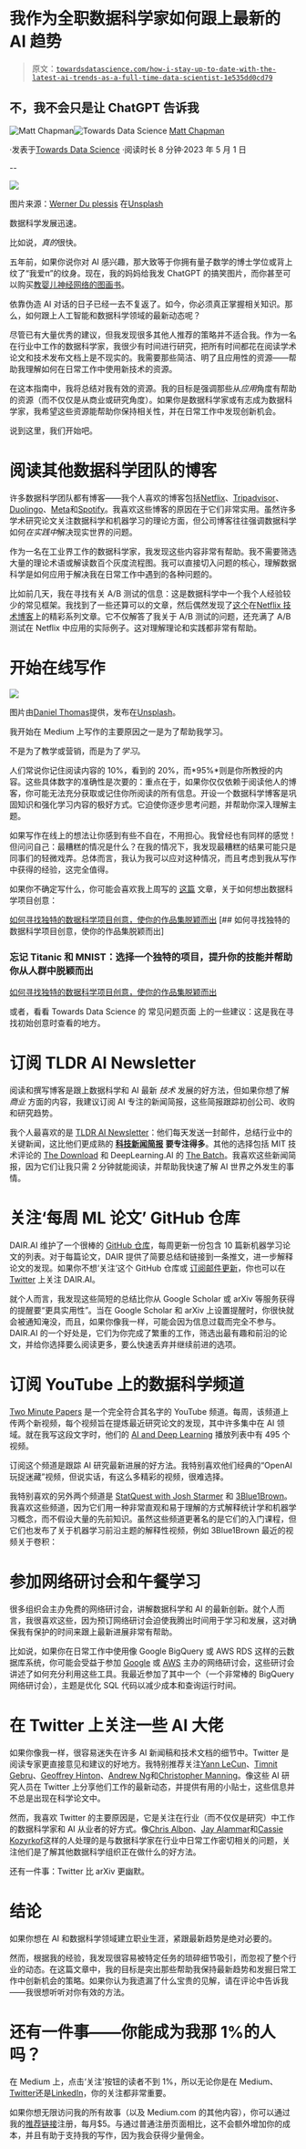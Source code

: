 # 我作为全职数据科学家如何跟上最新的 AI 趋势

> 原文：[`towardsdatascience.com/how-i-stay-up-to-date-with-the-latest-ai-trends-as-a-full-time-data-scientist-1e535dd0cd79`](https://towardsdatascience.com/how-i-stay-up-to-date-with-the-latest-ai-trends-as-a-full-time-data-scientist-1e535dd0cd79)

## 不，我不会只是让 ChatGPT 告诉我

[](https://medium.com/@mattchapmanmsc?source=post_page-----1e535dd0cd79--------------------------------)![Matt Chapman](https://medium.com/@mattchapmanmsc?source=post_page-----1e535dd0cd79--------------------------------)[](https://towardsdatascience.com/?source=post_page-----1e535dd0cd79--------------------------------)![Towards Data Science](https://towardsdatascience.com/?source=post_page-----1e535dd0cd79--------------------------------) [Matt Chapman](https://medium.com/@mattchapmanmsc?source=post_page-----1e535dd0cd79--------------------------------)

·发表于[Towards Data Science](https://towardsdatascience.com/?source=post_page-----1e535dd0cd79--------------------------------) ·阅读时长 8 分钟·2023 年 5 月 1 日

--

![](img/7ccd5b873d87f539b0f19135f204fbe9.png)

图片来源：[Werner Du plessis](https://unsplash.com/@werner01) 在[Unsplash](https://unsplash.com/photos/6dDHofabCQ8)

数据科学发展迅速。

比如说，*真的*很快。

五年前，如果你说你对 AI 感兴趣，那大致等于你拥有量子数学的博士学位或背上纹了“我爱π”的纹身。现在，我的妈妈给我发 ChatGPT 的搞笑图片，而你甚至可以购买[教婴儿神经网络的图画书](https://www.amazon.co.uk/Neural-Networks-Babies-Baby-University/dp/1492671207)。

依靠伪造 AI 对话的日子已经一去不复返了。如今，你必须真正掌握相关知识。那么，如何跟上人工智能和数据科学领域的最新动态呢？

尽管已有大量优秀的建议，但我发现很多其他人推荐的策略并不适合我。作为一名在行业中工作的数据科学家，我很少有时间进行研究，把所有时间都花在阅读学术论文和技术发布文档上是不现实的。我需要那些简洁、明了且应用性的资源——帮助我理解如何在日常工作中使用新技术的资源。

在这本指南中，我将总结对我有效的资源。我的目标是强调那些从*应用*角度有帮助的资源（而不仅仅是从商业或研究角度）。如果你是数据科学家或有志成为数据科学家，我希望这些资源能帮助你保持相关性，并在日常工作中发现创新机会。

说到这里，我们开始吧。

# 阅读其他数据科学团队的博客

许多数据科学团队都有博客——我个人喜欢的博客包括[Netflix](https://netflixtechblog.com/)、[Tripadvisor](https://www.tripadvisor.com/engineering/)、[Duolingo](https://blog.duolingo.com/tag/engineering/)、[Meta](https://medium.com/meta-analytics)和[Spotify](https://engineering.atspotify.com/category/data-science/)。我喜欢这些博客的原因在于它们非常实用。虽然许多学术研究论文关注数据科学和机器学习的理论方面，但公司博客往往强调数据科学如何*在实践中*解决现实世界的问题。

作为一名在工业界工作的数据科学家，我发现这些内容非常有帮助。我不需要筛选大量的理论术语或解读数百个灰度流程图。我可以直接切入问题的核心，理解数据科学是如何应用于解决我在日常工作中遇到的各种问题的。

比如前几天，我在寻找有关 A/B 测试的信息：这是数据科学中一个我个人经验较少的常见框架。我找到了一些还算可以的文章，然后偶然发现了[这个](https://netflixtechblog.com/decision-making-at-netflix-33065fa06481)在[Netflix 技术博客](https://netflixtechblog.medium.com/)上的精彩系列文章。它不仅解答了我关于 A/B 测试的问题，还充满了 A/B 测试在 Netflix 中应用的实际例子。这对理解理论和实践都非常有帮助。

# 开始在线写作

![](img/da2b9e7271057a2410650fe4a12ba017.png)

图片由[Daniel Thomas](https://unsplash.com/@soy_danielthomas)提供，发布在[Unsplash](https://unsplash.com/photos/6_NXEMZbUq0)。

我开始在 Medium 上写作的主要原因之一是为了帮助我学习。

不是为了教学或营销，而是为了*学习*。

人们常说你记住阅读内容的 10%，看到的 20%，而*95%*则是你所教授的内容。这些具体数字的准确性是次要的：重点在于，如果你仅仅依赖于阅读他人的博客，你可能无法充分获取或记住你所阅读的所有信息。开设一个数据科学博客是巩固知识和强化学习内容的极好方式。它迫使你逐步思考问题，并帮助你深入理解主题。

如果写作在线上的想法让你感到有些不自在，不用担心。我曾经也有同样的感觉！但问问自己：最糟糕的情况是什么？在我的情况下，我发现最糟糕的结果可能只是同事们的轻微戏弄。总体而言，我认为我可以应对这种情况，而且考虑到我从写作中获得的经验，这完全值得。

如果你不确定写什么，你可能会喜欢我上周写的 [这篇](https://medium.com/p/1c2ddfdbefa6) 文章，关于如何想出数据科学项目创意：

[如何寻找独特的数据科学项目创意，使你的作品集脱颖而出](https://towardsdatascience.com/how-to-find-unique-data-science-project-ideas-that-make-your-portfolio-stand-out-1c2ddfdbefa6?source=post_page-----1e535dd0cd79--------------------------------) [## 如何寻找独特的数据科学项目创意，使你的作品集脱颖而出]

### 忘记 Titanic 和 MNIST：选择一个独特的项目，提升你的技能并帮助你从人群中脱颖而出

[如何寻找独特的数据科学项目创意，使你的作品集脱颖而出](https://towardsdatascience.com/how-to-find-unique-data-science-project-ideas-that-make-your-portfolio-stand-out-1c2ddfdbefa6?source=post_page-----1e535dd0cd79--------------------------------)

或者，看看 Towards Data Science 的 常见问题页面 上的一些建议：这是我在寻找初始创意时查看的地方。

# 订阅 TLDR AI Newsletter

阅读和撰写博客是跟上数据科学和 AI 最新 *技术* 发展的好方法，但如果你想了解 *商业* 方面的内容，我建议订阅 AI 专注的新闻简报，这些简报跟踪初创公司、收购和研究趋势。

我个人最喜欢的是 [TLDR AI Newsletter](https://tldr.tech/ai)：他们每天发送一封邮件，总结行业中的关键新闻，这比他们更成熟的 [**科技新闻简报**](https://tldr.tech/) **要专注得多**。其他的选择包括 MIT 技术评论的 [The Download](https://www.technologyreview.com/collection/the-download/) 和 DeepLearning.AI 的 [The Batch](https://www.deeplearning.ai/the-batch/)。我喜欢这些新闻简报，因为它们让我只需 2 分钟就能阅读，并帮助我快速了解 AI 世界之外发生的事情。

# 关注‘每周 ML 论文’ GitHub 仓库

DAIR.AI 维护了一个很棒的 [GitHub 仓库](https://github.com/dair-ai/ML-Papers-of-the-Week)，每周更新一份包含 10 篇新机器学习论文的列表。对于每篇论文，DAIR 提供了简要总结和链接到一条推文，进一步解释论文的发现。如果你不想‘关注’这个 GitHub 仓库或 [订阅邮件更新](https://docs.github.com/en/repositories/managing-your-repositorys-settings-and-features/managing-repository-settings/about-email-notifications-for-pushes-to-your-repository)，你也可以在 [Twitter](https://twitter.com/dair_ai) 上关注 DAIR.AI。

就个人而言，我发现这些简短的总结比你从 Google Scholar 或 arXiv 等服务获得的提醒要“更具实用性”。当在 Google Scholar 和 arXiv 上设置提醒时，你很快就会被通知淹没，而且，如果你像我一样，可能会因为信息过载而完全不参与。DAIR.AI 的一个好处是，它们为你完成了繁重的工作，筛选出最有趣和前沿的论文，并给你选择要么阅读更多，要么快速丢弃并继续前进的选项。

# 订阅 YouTube 上的数据科学频道

[Two Minute Papers](https://www.youtube.com/@TwoMinutePapers/featured) 是一个完全符合其名字的 YouTube 频道。每周，该频道上传两个新视频，每个视频旨在提炼最近研究论文的发现，其中许多集中在 AI 领域。就在我写这段文字时，他们的 [AI and Deep Learning](https://www.youtube.com/playlist?list=PLujxSBD-JXglGL3ERdDOhthD3jTlfudC2) 播放列表中有 495 个视频。

订阅这个频道是跟踪 AI 研究最新进展的好方法。我特别喜欢他们经典的“OpenAI 玩捉迷藏”视频，但说实话，有这么多精彩的视频，很难选择。

我特别喜欢的另外两个频道是 [StatQuest with Josh Starmer](https://www.youtube.com/user/joshstarmer) 和 [3Blue1Brown](https://www.youtube.com/c/3blue1brown)。我喜欢这些频道，因为它们用一种非常直观和易于理解的方式解释统计学和机器学习概念，而不假设大量的先前知识。虽然这些频道更著名的是它们的入门课程，但它们也发布了关于机器学习前沿主题的解释性视频，例如 3Blue1Brown 最近的视频关于卷积：

# 参加网络研讨会和午餐学习

很多组织会主办免费的网络研讨会，讲解数据科学和 AI 的最新创新。就个人而言，我很喜欢这些，因为预订网络研讨会迫使我腾出时间用于学习和发展，这对确保我有保护的时间来跟上最新进展非常有帮助。

比如说，如果你在日常工作中使用像 Google BigQuery 或 AWS RDS 这样的云数据库系统，你可能会受益于参加 [Google](https://cloud.google.com/events?hl=en) 或 [AWS](https://aws.amazon.com/events/) 主办的网络研讨会，这些研讨会讲述了如何充分利用这些工具。我最近参加了其中一个（一个非常棒的 BigQuery 网络研讨会），主题是优化 SQL 代码以减少成本和查询运行时间。

# 在 Twitter 上关注一些 AI 大佬

如果你像我一样，很容易迷失在许多 AI 新闻稿和技术文档的细节中。Twitter 是阅读专家更直接意见和建议的好地方。我特别推荐关注[Yann LeCun](https://twitter.com/ylecun)、[Timnit Gebru](https://twitter.com/timnitGebru?ref_src=twsrc%5Egoogle%7Ctwcamp%5Eserp%7Ctwgr%5Eauthor)、[Geoffrey Hinton](https://twitter.com/geoffreyhinton)、[Andrew Ng](https://twitter.com/AndrewYNg)和[Christopher Manning](https://twitter.com/chrmanning)。像这些 AI 研究人员在 Twitter 上分享他们工作的最新动态，并提供有用的小贴士，这些信息并不总是出现在科学论文中。

然而，我喜欢 Twitter 的主要原因是，它是关注在行业（而不仅仅是研究）中工作的数据科学家和 AI 从业者的好方式。像[Chris Albon](https://twitter.com/chrisalbon)、[Jay Alammar](https://twitter.com/jayalammar?lang=en)和[Cassie Kozyrkof](https://twitter.com/quaesita?ref_src=twsrc%5Egoogle%7Ctwcamp%5Eserp%7Ctwgr%5Eauthor)这样的人处理的是与数据科学家在行业中日常工作密切相关的问题，关注他们是了解其他数据科学组织正在做什么的好方法。

还有一件事：Twitter 比 arXiv 更幽默。

# 结论

如果你想在 AI 和数据科学领域建立职业生涯，紧跟最新趋势是绝对必要的。

然而，根据我的经验，我发现很容易被特定任务的琐碎细节吸引，而忽视了整个行业的动态。在这篇文章中，我的目标是突出那些帮助我保持最新趋势和发掘日常工作中创新机会的策略。如果你认为我遗漏了什么宝贵的见解，请在评论中告诉我——我很想听听对你有效的方法。

# 还有一件事——你能成为我那 1%的人吗？

在 Medium 上，点击‘关注’按钮的读者不到 1%，所以无论你是在 Medium、[Twitter](https://twitter.com/matt_chapma)还是[LinkedIn](https://www.linkedin.com/in/matt-chapman-ba8488118/)，你的关注都非常重要。

如果你想无限访问我的所有故事（以及 Medium.com 的其他内容），你可以通过我的[推荐链接](https://medium.com/@mattchapmanmsc/membership)注册，每月$5。与通过普通注册页面相比，这不会额外增加你的成本，并且有助于支持我的写作，因为我会获得少量佣金。
